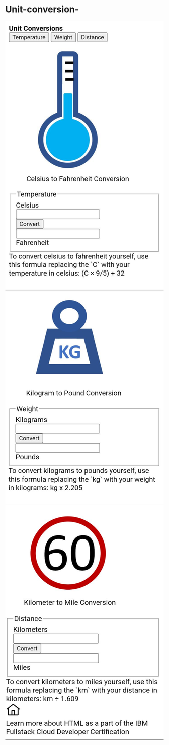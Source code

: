 # Unit-conversion-
![image alt](https://github.com/Charmaine-byte/Unit-conversion-/blob/1c4c42f52bbf9f0bcd5bbbc7c4f1226243ec4cdb/Screenshot_20250705-171448~2.jpg)
![image alt](https://github.com/Charmaine-byte/Unit-conversion-/blob/cfa540a94c32231c00c09cc8431a90a45f987336/Screenshot_20250705-171501.jpg)
![image alt](https://github.com/Charmaine-byte/Unit-conversion-/blob/874286e4dd469e91e7f31f0a3490addbd728161d/Screenshot_20250705-171508.jpg)
